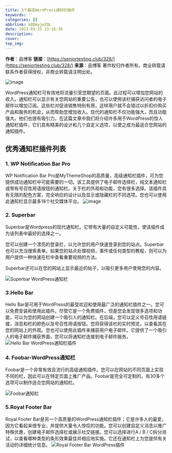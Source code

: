 ```yaml
---
title: 5个最佳WordPress通知栏插件
keywords: ''
categories: []
abbrlink: kBDmyjmZOL
date: 2021-03-25 23:16:38
description:
cover:
top_img:
---
```


**作者**：品博客
**链接**：[https://seniortesting.club/328/](https://seniortesting.club/328/)
**来源**：品博客
著作权归作者所有。商业转载请联系作者获得授权，非商业转载请注明出处。

![image](https://upload-images.jianshu.io/upload_images/19646892-045cac48c6e1b013?imageMogr2/auto-orient/strip%7CimageView2/2/w/1240)

WordPress通知栏可有效地将流量引至您期望的页面。此过程可以增加您网站的收入。通知栏可以显示有关您网站的重要公告，也可以使用该栏捕获访问者的电子邮件以增加订阅。这些栏对促进销售特别有用，这样用户就不会错过以折扣价购买产品和服务的机会，从而帮助您增加收入。现代的通知栏不仅功能强大，而且功能强大。他们也很有吸引力。在这篇文章中我们将介绍许多用于WordPress的惊人通知栏插件，它们具有精美的设计和几个自定义选项，以使之成为最适合您网站的通知插件。

## 优秀通知栏插件列表

### 1. WP Notification Bar Pro

WP Notification Bar Pro是MyThemeShop的高质量，高级通知栏插件，可为您提供成功通知栏中可能需要的一切。该工具提供了电子邮件选择栏，纯文本通知栏或带有号召性用语按钮的通知栏。关于栏的外观和功能，您有很多选择。该插件具有无限的配色方案，完全响应的设计以及显示或隐藏栏的不同选项。您也可以使用此通知栏显示最多18个社交媒体平台。
![image](https://upload-images.jianshu.io/upload_images/19646892-534542593d9f7316?imageMogr2/auto-orient/strip%7CimageView2/2/w/1240)

### 2. Superbar

Superbar是Wordpress的现代通知栏。它带有大量的自定义可能性，使该插件成为该列表中最好的选择之一。

您可以创建一个漂亮的登录栏，以允许您的用户快速登录到您的站点。Superbar也可以充当搜索表单。如果您的站点处理视频，事件或任何类型的教程，则可以为用户提供一种快速在栏中查看重要视频的方法。

Superbar还可以在您的网站上显示最近的帖子，以吸引更多用户使用您的内容。

![Superbar WordPress通知栏](https://upload-images.jianshu.io/upload_images/19646892-f95f34404cebbe45?imageMogr2/auto-orient/strip%7CimageView2/2/w/1240)

### 3.Hello Bar

Hello Bar是可用于WordPress的最受欢迎和使用最广泛的通知栏插件之一。您可以免费安装和使用此插件。尽管它是一个免费插件，但是您会发现很多选项和功能，可以为您的网站创建一个吸引人的通知栏。在后端，您可以定义号召性用语链接，消息和栏的颜色以及号召性用语按钮。您将获得该栏的实时预览，以查看其在您的网站上的外观。您也可以使用此插件来捕获用户电子邮件。它提供了一个吸引人的电子邮件捕获界面，您可以将通知栏连接到电子邮件服务。
![Hello Bar WordPress通知栏插件](https://upload-images.jianshu.io/upload_images/19646892-2e4040490a511c69?imageMogr2/auto-orient/strip%7CimageView2/2/w/1240)

### 4. Foobar-WordPress通知栏

Foobar是一个非常有效且流行的高级通知插件。您可以在网站的不同页面上实现不同的栏，因此可以在特定页面上推广产品。Foobar是完全可定制的，有30多个选项可以制作适合您网站的通知栏。

![Foobar通知栏](https://upload-images.jianshu.io/upload_images/19646892-c7fdc4a9773003b2?imageMogr2/auto-orient/strip%7CimageView2/2/w/1240)

### 5.Royal Footer Bar

Royal Footer Bar是另一个高质量的WordPress通知栏插件；它是许多人的最爱，因为它看起来很专业，并提供大量令人惊叹的功能。您可以创建自定义消息以推广特殊优惠，创建电子邮件选择栏或展示社交链接。您可以选择进行A / B / C拆分测试，以查看哪种类型的条形效果最佳并相应地实施。它还在通知栏上为您提供有关活动的详细统计信息。
![Royal Footer Bar WordPress插件](https://upload-images.jianshu.io/upload_images/19646892-602fe2ebec8e5d82?imageMogr2/auto-orient/strip%7CimageView2/2/w/1240)
